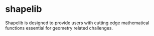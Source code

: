 # shapelib
Shapelib is designed to provide users with cutting edge mathematical functions essential for geometry related challenges.

